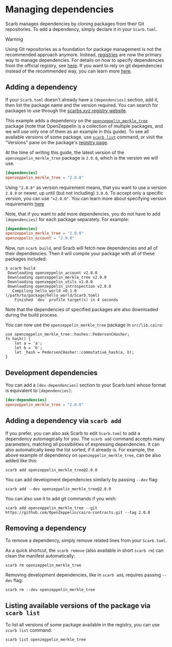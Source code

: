 # Managing dependencies

Scarb manages dependencies by cloning packages from their Git repositories.
To add a dependency, simply declare it in your `Scarb.toml`.

> [!WARNING]
> Using Git repositories as a foundation for package management is not the recommended approach anymore.
> Instead, [registries](../registries/overview.md) are now the primary way to manage dependencies.
> For details on how to specify dependencies from the official registry,
> see [here](../reference/specifying-dependencies#specifying-dependencies-from-official-registry).
> If you want to rely on git dependencies instead of the recommended way, you can learn more
> [here](../reference/specifying-dependencies#specifying-dependencies-from-git-repositories).

## Adding a dependency

If your `Scarb.toml` doesn't already have a `[dependencies]` section, add it, then list the package name and the version
required.
You can search for packages to use through the [scarbs.xyz registry website](https://scarbs.xyz/).

This example adds a dependency on the [`openzeppelin_merkle_tree`](https://github.com/OpenZeppelin/cairo-contracts)
package (note that OpenZeppelin is a collection of multiple packages, and we will use only one of them as an example in this guide).
To see all available versions of some package, use [`scarb list`](#listing-available-versions-of-the-package) command, or visit the "Versions" pane on the package's [registry page](https://scarbs.xyz/packages/openzeppelin_merkle_tree).

At the time of writing this guide, the latest version of the `openzeppelin_merkle_tree` package is `2.0.0`, which is the version we will use.

```toml
[dependencies]
openzeppelin_merkle_tree = "2.0.0"
```

Using `"2.0.0"` as version requirement means, that you want to use a version `2.0.0` or newer, up until (but not including) `3.0.0`. To
accept only a specific version, you can use `"=2.0.0"`. You can learn more about specifying version
requirements [here](../reference/specifying-dependencies#version-requirements)

Note, that if you want to add more dependencies, you do not have to add `[dependencies]` for each package separately.
For example:

```toml
[dependencies]
openzeppelin_merkle_tree = "2.0.0"
openzeppelin_account = "2.0.0"
```

Now, run `scarb build`, and Scarb will fetch new dependencies and all of their dependencies.
Then it will compile your package with all of these packages included:

```shell
$ scarb build
 Downloading openzeppelin_account v2.0.0
 Downloading openzeppelin_merkle_tree v2.0.0
 Downloading openzeppelin_utils v2.0.0
 Downloading openzeppelin_introspection v2.0.0
   Compiling hello_world v0.1.0 (/path/to/package/hello_world/Scarb.toml)
    Finished `dev` profile target(s) in 4 seconds
```

Note that the dependencies of specified packages are also downloaded during the build process.

You can now use the `openzeppelin_merkle_tree` package in `src/lib.cairo`:

```cairo
use openzeppelin_merkle_tree::hashes::PedersenCHasher;
fn hash() {
    let a = 'a';
    let b = 'b';
    let _hash = PedersenCHasher::commutative_hash(a, b);
}
```

## Development dependencies

You can add a `[dev-dependencies]` section to your Scarb.toml whose format is equivalent to `[dependencies]`:

```toml
[dev-dependencies]
openzeppelin_merkle_tree = "2.0.0"
```

## Adding a dependency via `scarb add`

If you prefer, you can also ask Scarb to edit `Scarb.toml` to add a dependency automagically for you.
The `scarb add` command accepts many parameters, matching all possibilities of expressing dependencies.
It can also automatically keep the list sorted, if it already is.
For example, the above example of dependency on `openzeppelin_merkle_tree`, can be also added like this:

```shell
scarb add openzeppelin_merkle_tree@2.0.0
```

You can add development dependencies similarly by passing `--dev` flag:

```shell
scarb add --dev openzeppelin_merkle_tree@2.0.0
```

You can also use it to add git commands if you wish:

```shell
scarb add openzeppelin_merkle_tree --git https://github.com/OpenZeppelin/cairo-contracts.git --tag 2.0.0
```

## Removing a dependency

To remove a dependency, simply remove related lines from your `Scarb.toml`.

As a quick shortcut, the `scarb remove` (also available in short `scarb rm`) can clean the manifest automatically:

```shell
scarb rm openzeppelin_merkle_tree
```

Removing development dependencies, like in `scarb add`, requires passing `--dev` flag:

```shell
scarb rm --dev openzeppelin_merkle_tree
```

## Listing available versions of the package via `scarb list`

To list all versions of some package available in the registry, you can use `scarb list` command:

```shell
scarb list openzeppelin_merkle_tree
```
